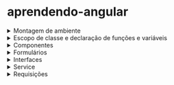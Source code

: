 # aprendendo-angular

<details>
  <summary>Montagem de ambiente</summary>
  
  # Montagem de ambietne
  *A montagem de ambiente foi feita com base no angular 14*
  
   - Comando para baixar a cli do angular `npm install -g @angular/cli`
   - Comando para criar um projeto `ng new nome-projeto`
   - Comando para habilitar o localhost `ng serve`
   - Comando para criar um componente com arquivos de css,ts e testes `ng generate component nomePasta/nomeComponente`

  `ng new my-app --no-standalone --routing --ssr=false`
  
</details>

<details>
  <summary>Escopo de classe e declaração de funções e variáveis</summary>

  # Escopo de classe e declaração de funções e variáveis

  ### Tips

  - Obs 1:*Ao declarar a função com a palavra `function` a palavra this perde o seu
  comportamento padrão, é como o this apontasse para dentro da função e não mais para classe.*

  - Obs 2:*Dentro do escopo global da classe, nao se usa `let`, `const` e `var` para declarar métodos.
Essas palavras são usadas fora da classe e dentro de métodos que estão dentro da classe.*

  - Obs 3:*Qualque método ou atributo que seja da classe e que está sendo acessado dentro de um método
da classe, deve ser usada a palavra `this`.*
  
</details>

<details>
  <summary>Componentes</summary>

  # Componentes
  ## Criando um componente
   - Para criar um componente,basta executar o comando `ng generate component nomePasta/nomeComponente`
   - Serão criados um arquivo de css,html,arquivo de testes e o arquivo para lógica.
     ![Captura de tela de 2024-02-01 11-11-53](https://github.com/AthosGustavo/aprendendo-angular/assets/112649935/89ac442d-2af3-4266-9f02-a6a192dce39c)

  ### Arquivo input.component.component.ts
  ![Captura de tela de 2024-02-01 11-14-31](https://github.com/AthosGustavo/aprendendo-angular/assets/112649935/f4862d50-af40-47fc-a647-fc216b95ae66)

  #### @Component
   - Usado para configurar os atributos do componente

  #### selector
   - seletor angular usado para associar o componente a um elemento específico no template.
   - Ao incorporar este componente em um template, a tag usada seria `<app-input-component></app-input-component>`

  #### standalone
   - booleano que indica se o componente é independete ou se faz parte de um módulo mais amplo

  #### imports
   - lista de módulos que este componente pode importar

  #### templateUrl
   - caminho para o arquivo html do componente

  #### styleUrls
   - lista de caminhos para arquivos ou aquivo css do componente

  ### Passo a passo de como criar um componente
   - 1 - No arquivo input.component.html declare a tag html referente ao input
   - 2 - No arquivo app.component.html, declare o seletor que identifica o componente `<app-input></app-input>`
     
  ### Interpolação de dados
   - Interpolando variáveis em tags html
  ```javascript
  //interpolacao.component.html

  <p>Meu nome é: {{nome}}</p>
  ```
  ```javascript
  //interpolacao.component.ts

  import { Component } from '@angular/core';

  @Component({
    selector: 'app-inerpolacao',
    templateUrl: './inerpolacao.component.html',
    styleUrl: './inerpolacao.component.css'
  })
  export class InerpolacaoComponent {

    nome: string = 'Athos';
  }

  ```
  ```javascript
  //app.component.html
  
  <app-inerpolacao></app-inerpolacao>
  ```
  <details>
    <summary>Compartilhamento de dados</summary>

   # Compartilhamento de dados
   ### Passo a passo
  - 1- Uma propriedade `X` é declarada na classe filha com o decorator `@Input`
  - 2- Essa propriedade `X` é colocada no html do componente filho
  - 3- A propriedade recebe um valor externamente no componente pai
  - 4- No componente pai, declare a tag `selector` filho dentro da tag pai e passe os valores   `[propFilho]="valor"` 
  - 5- `@Input` decorator usado para definir que uma propriedade pode receber dados externos

  *EXEMPLO 2*
  - 1- Declara o dado a ser transmitido na classe pai
  - 2- Declara a variável  que ira receber o valor na classe na classe filho com o decorator @Input
  - 3- na tag do componente filho, faça a vinculação de propriedades `[propFilho]="propPai"`
  - 4- `@Input` decorator usado para definir que uma propriedade pode receber dados externos
  - 
  ```javascript
  // componente-pai.component.ts
  import { Component } from '@angular/core';

   @Component({
     selector: 'app-componente-pai',
    templateUrl: './componente-pai.component.html',
     styleUrls: ['./componente-pai.component.css']
   })
   export class ComponentePaiComponent {
     heranca: string = 'Dados herdados';
   }
   ```
   ```javascript
   // componente-filho.component.ts
   import { Component, Input } from '@angular/core';

  @Component({
     selector: 'app-componente-filho',
     templateUrl: './componente-filho.component.html',
     styleUrls: ['./componente-filho.component.css']
   })
   export class ComponenteFilhoComponent {
     @Input() dadosHerdados: string = '';
   }

   ```
   ```javascript
   <!-- componente-pai.component.html -->
   <app-componente-filho [dadosHerdados]="herança"></app-componente-filho>
   ```
    
    
  </details>
  
  <details>
    <summary>Eventos</summary>

  # Eventos

  #### click
   - A função é chamada na tag html
  *SINTAXE DE DECLARAÇÃO DE EVENTO*
  `<button (evento)="nomeFuncao()"></button>`
  

  ```javascript
  // botao.component.html
  <button (click)="btnFuncao">Clique</button>
  ```
  ```javascript
  // app.component.ts

  import { Component } from '@angular/core';

  @Component({
    selector: 'app-root',
    templateUrl: './app.component.html',
    styleUrls: ['./app.component.css']
  })
  export class AppComponent {
    mostrarElemento: boolean = true;

    btnFuncao():void{
      this.mostrarElemento = false;
    }
  }

  ```   
  ```javascript
  <!-- app.component.html -->
  <h1>Bem-vindo ao meu aplicativo Angular!</h1>

  <p *ngIf="mostrarElemento">Este elemento será exibido se mostrarElemento for verdadeiro.</p>
  ```
  
  </details>

  <details>
    <summary>Renderização</summary>
    
  # Renderização
  ### Renderização com ngFor
   - Renderizando listas
  
  ```javascript
  // app.component.ts

  import { Component } from '@angular/core';

  @Component({
    selector: 'app-root',
    templateUrl: './app.component.html',
    styleUrls: ['./app.component.css']
  })
  export class AppComponent {
    nomes=['athos','gustavo','fabricio'];
  }

  ```
  ```javascript
  <!-- app.component.html -->
  <h1>Meus nomes</h1>

  <ul>
    <li*ngFor="let nome of nomes">
      Nome:{{nome}}
    </li>
  </ul>
  ```
  
  ### Renderização condicional com ngIf
  #### Diretiva ngIf
   - Usada no Angular para exibir ou ocultar elementos HTML com base em uma expressão condicional.
   - ngIf adiciona e remove elementos do DOM com base em uma condicional
  ```javascript
  // app.component.ts

  import { Component } from '@angular/core';

  @Component({
    selector: 'app-root',
    templateUrl: './app.component.html',
    styleUrls: ['./app.component.css']
  })
  export class AppComponent {
    mostrarElemento: boolean = true;
  }

  ```   
  ```javascript
  <!-- app.component.html -->
  <h1>Bem-vindo ao meu aplicativo Angular!</h1>

  <p *ngIf="mostrarElemento">Este elemento será exibido se mostrarElemento for verdadeiro.</p>
  ```
  </details>

</details>

<details>
  <summary>Formulários</summary>
  
  # Formulários

  ## Propriedades de comunicação entre template e componente
   - `template` representa o arquivo .html do componente
   - `componente` representa o arquivo .ts

  ### Property Binding
   - "property binding" é um recurso que permite vincular uma propriedade de um elemento do componente a uma expressão no modelo (template).

  #### Vinculando propriedades no fluxo componente -> template
  *SÍNTAXE*
  ```html
  [propTagHtml] = "propComponente"    // `A propriedade html recebe o valor da propriedade do componente`
  ```
  *Vinculando valor de tag a uma propriedade componente*
  ```html
  <p>{{pessoa.nome}}</p>
  ```
  ### Event binding, template -> componente

  ### Two way data-binding
   - A propriedade "Two-way data binding" (ligação de dados bidirecional) é um recurso que permite a sincronização automática de dados entre o modelo (template) e o componente. Em outras palavras, ela permite que as alterações feitas no modelo sejam refletidas no componente e vice-versa,
   
  #### Diretiva ngModel
   - O ngModule é uma diretiva que permite vincular o valor digitado em um input em uma variável, qualquer alteração de valor feita no input será refletida na variável.
  
  *SINTAXE*
  ```html
  [(ngModule)]="nomeVariavel"
  ```
   - Para usar o ngModel, é necessário fazer a importação do pacote `FormsModule` no arquivo `app.module.ts` e declarar o `FormModule` na propriedade de imports.
  ![Captura de tela de 2024-02-02 12-22-57](https://github.com/AthosGustavo/aprendendo-angular/assets/112649935/1d2f6a7c-f6fb-4f8a-8079-a8900d73b28a)

  *EXEMPLO*
  ```html
  <div>
    <label>Nome</label>
    <input [(ngModel)]="nome" placeholder="Digite o seu nome">
    <button (click)="salvarNome()">Salvar</button>
  </div>
  ```
  ```javascript
  import { Component } from '@angular/core';

  @Component({
    selector: 'app-data-binding',
    templateUrl: './data-binding.component.html',
    styleUrl: './data-binding.component.css'
  })
  export class DataBindingComponent {
    nome: string = '';
    listaNomes:string [] = [];
  
    salvarNome():void {
      console.log(this.nome);
    }
  }

  ```
 ### EventEmmitter
  *Componente filho passando dados para componente pai*

  *LÓGICA*
   - No componente filho é chamada a uma função `emit` por meio da instância da classe `EventEmmitter`, a função `emit` permite transmitir um valor para uma propriedade do componente pai, no caso, o parâmetro de uma função.
   - Além disso, na instância da classe, sinalizamos a variável com o decorator `@OutPut`, pois indica que uma informação será lançada para fora do componente.

  ```javascript
  import { Component, OnInit, EventEmitter, Output } from '@angular/core';

  @Component({
    selector: 'app-input-filho',
    templateUrl: './input-filho.component.html',
    styleUrls: ['./input-filho.component.css']
  })
  export class InputFilhoComponent implements OnInit {
    constructor() { }

    ngOnInit() {
    }
  
    @Output() componenteFilhoEmite = new EventEmitter();

    valor:number = 0;
    somar():void{
      this.valor++;
      this.componenteFilhoEmite.emit(this.valor);
    }
    subtrair():void{
      this.valor--;
      this.componenteFilhoEmite.emit(this.valor);
    }

  }

  ```
  ```javascript
  <div>
    <app-input-filho (componenteFilhoEmite)="componentePaiRecebe($event)"></app-input-filho>
    <p>{{contadorExibido}}</p>
  </div>
  ```

   - No componente pai, declaramos a função `componentePaiRecebe(event)` e assim capturamos o valor emitido pelo componente filho.
  ```javascript
    import { Component, Input, OnInit } from '@angular/core';

    @Component({
      selector: 'app-componente-pai',
      templateUrl: './componente-pai.component.html',
      styleUrls: ['./componente-pai.component.css']
    })
    export class ComponentePaiComponent implements OnInit {

    constructor() { }

    ngOnInit() {
    }
    @Input() contadorExibido:string;
    componentePaiRecebe(event):void{
      this.contadorExibido=event;
    }

  }

  ```

  ### @ViewChild
   - O decorator `@ViewChild` permite acessar o DOM de uma tag HTML
   - *SINTAXE*: `@ViewChild('#idTag') nomeVariavel:ElementRef`
   - Por meio deste decorator é possível obter propriedades do DOM

  *EXEMPLO*
  ```javascript
  @ViewChild('minhaDiv') inputNome: ElementRef;
    console.log(this.inputNome.nativeElement.value);
  ```
<details>
  <summary>Formulário Reativo</summary>

 # Formulário Reativo

 *IMPORTAÇÕES*
  - `import { FormGroup, FormBuilder, Validators } from '@angular/forms';`
  - `ReactiveFormsModule` deve ser importado em `app.module` e em `imports`
 
 ### FormGroup
 - classe que representa um grupo de controles em um formulário reativo.
 
 ### Controllers
 - Representam os inputs
 
 ### FormBuilder
 - classe que fornece métodos para simplificar a criação de instancias de FormGroup.
 - Ao inves de criar manualmente a instancia de um FormGroup, o FormBuilder ajuda a definir a estrutura do formulario de maneira simples.

 *EXEMPLO: CONSTRUINDO UM FORMULÁRIO*
 ```javascript
  formulario!: FormGroup;

    constructor(
      private formBuilder: FormBuilder,
    ){}

    ngOnInit(): void {
     this.formulario = this.formBuilder.group({
     numero: [''],
     nome:['']
   })
 }
 ```
 ```javascript
 numero: [valor inicial do input,[array para adicionar validações]]
 ```
 ## Declarando o formulpario reativo no html
  - A propriedade `[formGroup]` deve ser declarada en tag `form` e deve receber como valor a variável do tipo `FormGroup`.

 ```html
 <form [formGroup]="formulario" (ngSubmit)="enviarFormulario()">
  <input type="number" formControlName="numero" placeholder="Digite o seu número"/>
  <input type="text" formControlName="nome" placeholder="Digite o seu nome"/>
  <button type="submit">Enviar</button>
</form>
 ```
## Adicionando validação aos inputs

*IMPORTAÇÕES*
 - `import { FormGroup, FormBuilder, Validators } from '@angular/forms';`

```javascript
numero: ['',[Validators.required, Validators.minLength(11), Validators.maxLength(11)]],
nome:['',[Validators.required,Validators.minLength(4)]]
```

### Verificando a validade dos inputs e emitindo mensagens de erro

#### Propriedade invalid
 - invalid é um método do objeto controller que retorna `true` se o controler estiver inválido e `false` se ele estiver válido.
  
`<div *ngIf="nome && nome.invalid && (nome.dirty || nome.touched)" class="error-message">`

</details>

</details>
<details>
  <summary>Interfaces</summary>

  # Interface
   - No Angular, as interface são usadas para representar entidades do back-end.Se no back-end existir uma entidade chamada pessoa com os atributos nome, idade e altura, esses atributos serão tipados e representados por meio de uma interface.

  *EXEMPLO*
  ```javascript
  // user.model.ts
  export interface User {
    id: number;
    name: string;
    email: string;
  }
  ```
 
  

  
</details>

<details>
  <summary>Service</summary>

  # Service

*Em Angular, os serviços são frequentemente usados como dependências.
Quando você declara um serviço como um provedor no módulo ou no próprio
componente, o Angular gerencia a criação e a injeção dessas dependências
automaticamente.Ao injetar uma dependência (como um serviço) em um componente,
você está dizendo ao Angular para fornecer uma instância dessa dependência
quando o componente for criado.*

   - É aqui que ficam as requisições para as APIs
   - Comando para criar a pasta service `bg generate service services/<nome>`
</details>


<details>
  <summary>Requisições</summary>

  # Requisições

  ## pacote HttpClient
   - A instância da classe HttpCLient retorna métodos HTTP `varvarHttpClientClient.post<tipoRetorno>`
   - Os métodos http aceitam em seu parâmetro a `url` e o dado a ser enviado.

  *EXEMPLOS*
  ```javascript
  this.varHttpClient.get<TipoDoDado>(url);
  this.varHttpClient.post<TipoDoDado>(url, corpoDoPedido);
  this.varHttpClient.put<TipoDoDado>(url, corpoDoPedido);
  this.varHttpClient.delete<TipoDoDado>(url);
  ```
  ### Observable
   - Observable é um tipo de retorno presente em operações assincronas como requisições HTTP
   - O tipo pode retornar um erro e um valor,a exemplo de uma promisse

  ### subscribe
   - O tipo Observable retorna um método chamada subscribe e esse método é um tipo de notificação que retorna um valor.


</details>
